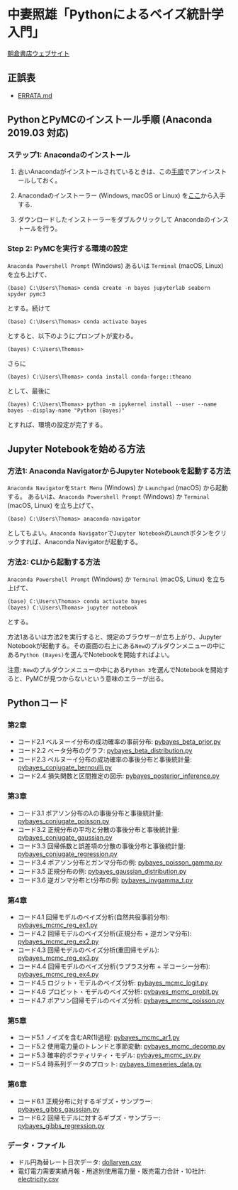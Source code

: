 # 中妻照雄「Pythonによるベイズ統計学入門」

[朝倉書店ウェブサイト](https://www.asakura.co.jp/books/isbn/978-4-254-12898-7/ "朝倉書店ウェブサイト")

## 正誤表

+ [ERRATA.md](ERRATA.md)
  
## PythonとPyMCのインストール手順 (Anaconda 2019.03 対応)

### ステップ1: Anacondaのインストール

1. 古いAnacondaがインストールされているときは、この[手順](https://docs.anaconda.com/anaconda/install/uninstall/)でアンインストールしておく。

2. Anacondaのインストーラー (Windows, macOS or Linux) を[ここ](https://www.anaconda.com/distribution/)から入手する.

3. ダウンロードしたインストーラーをダブルクリックして Anacondaのインストールを行う。

### Step 2: PyMCを実行する環境の設定

`Anaconda Powershell Prompt` (Windows) あるいは `Terminal` (macOS, Linux) を立ち上げて、

```IPython
(base) C:\Users\Thomas> conda create -n bayes jupyterlab seaborn spyder pymc3
```

とする。続けて

```IPython
(base) C:\Users\Thomas> conda activate bayes
```

とすると、以下のようにプロンプトが変わる。

```IPython
(bayes) C:\Users\Thomas>
```

さらに

```IPython
(bayes) C:\Users\Thomas> conda install conda-forge::theano
```

として、最後に

```IPython
(bayes) C:\Users\Thomas> python -m ipykernel install --user --name bayes --display-name "Python (Bayes)"
```

とすれば、環境の設定が完了する。

## Jupyter Notebookを始める方法

### 方法1: Anaconda NavigatorからJupyter Notebookを起動する方法

`Anaconda Navigator`を`Start Menu` (Windows) か `Launchpad` (macOS) から起動する。 あるいは、`Anaconda Powershell Prompt` (Windows) か `Terminal` (macOS, Linux) を立ち上げて、

```IPython
(base) C:\Users\Thomas> anaconda-navigator
```

としてもよい。`Anaconda Navigator`で`Jupyter Notebook`の`Launch`ボタンをクリックすれば、Anaconda Navigatorが起動する。

### 方法2: CLIから起動する方法

`Anaconda Powershell Prompt` (Windows) か `Terminal` (macOS, Linux) を立ち上げて、

```IPython
(base) C:\Users\Thomas> conda activate bayes
(bayes) C:\Users\Thomas> jupyter notebook
```

とする。

方法1あるいは方法2を実行すると、規定のブラウザーが立ち上がり、Jupyter Notebookが起動する。その画面の右上にある`New`のプルダウンメニューの中にある`Python (Bayes)`を選んでNotebookを開始すればよい。

注意: `New`のプルダウンメニューの中にある`Python 3`を選んでNotebookを開始すると、PyMCが見つからないという意味のエラーが出る。

## Pythonコード

### 第2章

+ コード2.1 ベルヌーイ分布の成功確率の事前分布: [pybayes\_beta\_prior.py](pybayes_beta_prior.py)
+ コード2.2 ベータ分布のグラフ: [pybayes\_beta\_distribution.py](pybayes_beta_distribution.py)
+ コード2.3 ベルヌーイ分布の成功確率の事後分布と事後統計量: [pybayes\_conjugate\_bernoulli.py](pybayes_conjugate_bernoulli.py)
+ コード2.4 損失関数と区間推定の図示: [pybayes\_posterior\_inference.py](pybayes_posterior_inference.py)

### 第3章

+ コード3.1 ポアソン分布の&lambda;の事後分布と事後統計量: [pybayes\_conjugate\_poisson.py](pybayes_conjugate_poisson.py)
+ コード3.2 正規分布の平均と分散の事後分布と事後統計量: [pybayes\_conjugate\_gaussian.py](pybayes_conjugate_gaussian.py)
+ コード3.3 回帰係数と誤差項の分散の事後分布と事後統計量: [pybayes\_conjugate\_regression.py](pybayes_conjugate_regression.py)
+ コード3.4 ポアソン分布とガンマ分布の例: [pybayes\_poisson\_gamma.py](pybayes_poisson_gamma.py)
+ コード3.5 正規分布の例: [pybayes\_gaussian\_distribution.py](pybayes_gaussian_distribution.py)
+ コード3.6 逆ガンマ分布とt分布の例: [pybayes\_invgamma\_t.py](pybayes_invgamma_t.py)

### 第4章

+ コード4.1 回帰モデルのベイズ分析(自然共役事前分布): [pybayes\_mcmc\_reg\_ex1.py](pybayes_mcmc_reg_ex1.py)
+ コード4.2 回帰モデルのベイズ分析(正規分布 + 逆ガンマ分布): [pybayes\_mcmc\_reg\_ex2.py](pybayes_mcmc_reg_ex2.py)
+ コード4.3 回帰モデルのベイズ分析(重回帰モデル): [pybayes\_mcmc\_reg\_ex3.py](pybayes_mcmc_reg_ex3.py)
+ コード4.4 回帰モデルのベイズ分析(ラプラス分布 + 半コーシー分布): [pybayes\_mcmc\_reg\_ex4.py](pybayes_mcmc_reg_ex4.py)
+ コード4.5 ロジット・モデルのベイズ分析: [pybayes\_mcmc\_logit.py](pybayes_mcmc_logit.py)
+ コード4.6 プロビット・モデルのベイズ分析: [pybayes\_mcmc\_probit.py](pybayes_mcmc_probit.py)
+ コード4.7 ポアソン回帰モデルのベイズ分析: [pybayes\_mcmc\_poisson.py](pybayes_mcmc_poisson.py)

### 第5章

+ コード5.1 ノイズを含むAR(1)過程: [pybayes\_mcmc\_ar1.py](pybayes_mcmc_ar1.py)
+ コード5.2 使用電力量のトレンドと季節変動: [pybayes\_mcmc\_decomp.py](pybayes_mcmc_decomp.py)
+ コード5.3 確率的ボラティリティ・モデル: [pybayes\_mcmc\_sv.py](pybayes_mcmc_sv.py)
+ コード5.4 時系列データのプロット: [pybayes\_timeseries\_data.py](pybayes_timeseries_data.py)

### 第6章

+ コード6.1 正規分布に対するギブズ・サンプラー: [pybayes\_gibbs\_gaussian.py](pybayes_gibbs_gaussian.py)
+ コード6.2 回帰モデルに対するギブズ・サンプラー: [pybayes\_gibbs\_regression.py](pybayes_gibbs_regression.py)

### データ・ファイル

+ ドル円為替レート日次データ: [dollaryen.csv](dollaryen.csv)
+ 電灯電力需要実績月報・用途別使用電力量・販売電力合計・10社計: [electricity.csv](electricity.csv)
